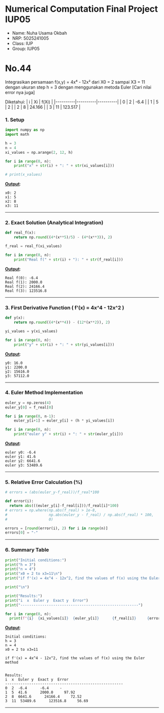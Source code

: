 # Numerical Computation Final Project IUP05
- Name: Nuha Usama Okbah
- NRP: 5025241005
- Class: IUP
- Group: IUP05
# No.44
Integrasikan persamaan f(x,y) = 4x⁴ - 12x² dari X0 = 2 sampai X3 = 11 dengan ukuran step h = 3 dengan menggunakan metoda Euler [Cari nilai error nya juga]

Diketahui:
| i | Xi | f(Xi) |
|----------|----------|----------|
| 0    | 2     | -6.4     |
| 1    | 5     | 2     |
| 2    | 8     | 24.166     |
| 3    | 11     | 123.517     |

### 1. Setup

```python
import numpy as np
import math

h = 3
n = 4
xi_values = np.arange(2, 12, h)

for i in range(0, n):
    print("x" + str(i) + ": " + str(xi_values[i]))

# print(x_values)
```

<ins>**Output**</ins>:

```
x0: 2
x1: 5
x2: 8
x3: 11
```

---

### 2. Exact Solution (Analytical Integration)



```python
def real_f(x):
    return np.round((4*(x**5)/5) - (4*(x**3)), 2)

f_real = real_f(xi_values)

for i in range(0, n):
    print("Real f(" + str(i) + "): " + str(f_real[i]))
```

<ins>**Output**</ins>:

```
Real f(0): -6.4
Real f(1): 2000.0
Real f(2): 24166.4
Real f(3): 123516.8
```

---

### 3. First Derivative Function \( f'(x) = 4x^4 - 12x^2 \)

```python
def y(x):
    return np.round((4*(x**4)) - (12*(x**2)), 2)

yi_values = y(xi_values)

for i in range(0, n):
    print("y" + str(i) + ": " + str(yi_values[i]))
```

<ins>**Output**</ins>:

```
y0: 16.0
y1: 2200.0
y2: 15616.0
y3: 57112.0
```

---

### 4. Euler Method Implementation

```python
euler_y = np.zeros(4)
euler_y[0] = f_real[0]

for i in range(0, n-1):
    euler_y[i+1] = euler_y[i] + (h * yi_values[i])

for i in range(0, n):
    print("euler y" + str(i) + ": " + str(euler_y[i]))
```

<ins>**Output**</ins>:

```
euler y0: -6.4
euler y1: 41.6
euler y2: 6641.6
euler y3: 53489.6
```

---

### 5. Relative Error Calculation (%)

```python
# errors = (abs(euler_y-f_real))/f_real*100

def error(i):
  return abs(((euler_y[i]-f_real[i]))/f_real[i]*100)
# errors = np.where(np.abs(f_real) > 1e-8,
#                   np.abs(euler_y - f_real) / np.abs(f_real) * 100,
#                   0)

errors = [round(error(i), 2) for i in range(n)]
errors[0] = "-"
```

---

### 6. Summary Table

```python
print("Initial conditions:")
print("h = 3")
print("n = 4")
print("x0 = 2 to x3=11\n")
print("if f'(x) = 4x^4 - 12x^2, find the values of f(x) using the Euler method")

print("\n")

print("Results:")
print("i  x  Euler y  Exact y  Error")
print("------------------------------------------------------")

for i in range(0, n):
  print(f"{i}  {xi_values[i]}  {euler_y[i]}      {f_real[i]}     {errors[i]}")
```

<ins>**Output**</ins>:

```
Initial conditions:
h = 3
n = 4
x0 = 2 to x3=11

if f'(x) = 4x^4 - 12x^2, find the values of f(x) using the Euler method


Results:
i  x  Euler y  Exact y  Error
------------------------------------------------------
0  2  -6.4      -6.4     -
1  5  41.6      2000.0     97.92
2  8  6641.6      24166.4     72.52
3  11  53489.6      123516.8     56.69
```

---






  

